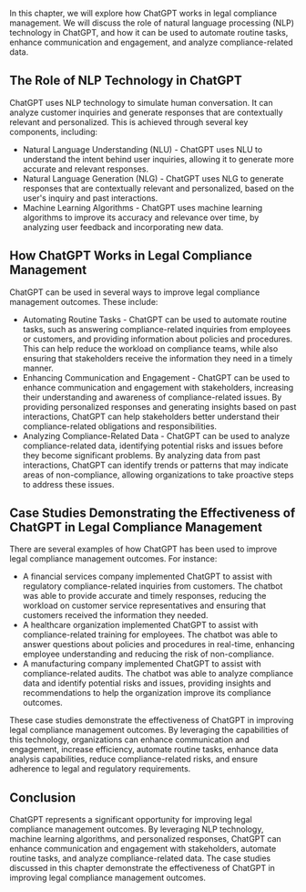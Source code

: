 

In this chapter, we will explore how ChatGPT works in legal compliance management. We will discuss the role of natural language processing (NLP) technology in ChatGPT, and how it can be used to automate routine tasks, enhance communication and engagement, and analyze compliance-related data.

The Role of NLP Technology in ChatGPT
-------------------------------------

ChatGPT uses NLP technology to simulate human conversation. It can analyze customer inquiries and generate responses that are contextually relevant and personalized. This is achieved through several key components, including:

* Natural Language Understanding (NLU) - ChatGPT uses NLU to understand the intent behind user inquiries, allowing it to generate more accurate and relevant responses.
* Natural Language Generation (NLG) - ChatGPT uses NLG to generate responses that are contextually relevant and personalized, based on the user's inquiry and past interactions.
* Machine Learning Algorithms - ChatGPT uses machine learning algorithms to improve its accuracy and relevance over time, by analyzing user feedback and incorporating new data.

How ChatGPT Works in Legal Compliance Management
------------------------------------------------

ChatGPT can be used in several ways to improve legal compliance management outcomes. These include:

* Automating Routine Tasks - ChatGPT can be used to automate routine tasks, such as answering compliance-related inquiries from employees or customers, and providing information about policies and procedures. This can help reduce the workload on compliance teams, while also ensuring that stakeholders receive the information they need in a timely manner.
* Enhancing Communication and Engagement - ChatGPT can be used to enhance communication and engagement with stakeholders, increasing their understanding and awareness of compliance-related issues. By providing personalized responses and generating insights based on past interactions, ChatGPT can help stakeholders better understand their compliance-related obligations and responsibilities.
* Analyzing Compliance-Related Data - ChatGPT can be used to analyze compliance-related data, identifying potential risks and issues before they become significant problems. By analyzing data from past interactions, ChatGPT can identify trends or patterns that may indicate areas of non-compliance, allowing organizations to take proactive steps to address these issues.

Case Studies Demonstrating the Effectiveness of ChatGPT in Legal Compliance Management
--------------------------------------------------------------------------------------

There are several examples of how ChatGPT has been used to improve legal compliance management outcomes. For instance:

* A financial services company implemented ChatGPT to assist with regulatory compliance-related inquiries from customers. The chatbot was able to provide accurate and timely responses, reducing the workload on customer service representatives and ensuring that customers received the information they needed.
* A healthcare organization implemented ChatGPT to assist with compliance-related training for employees. The chatbot was able to answer questions about policies and procedures in real-time, enhancing employee understanding and reducing the risk of non-compliance.
* A manufacturing company implemented ChatGPT to assist with compliance-related audits. The chatbot was able to analyze compliance data and identify potential risks and issues, providing insights and recommendations to help the organization improve its compliance outcomes.

These case studies demonstrate the effectiveness of ChatGPT in improving legal compliance management outcomes. By leveraging the capabilities of this technology, organizations can enhance communication and engagement, increase efficiency, automate routine tasks, enhance data analysis capabilities, reduce compliance-related risks, and ensure adherence to legal and regulatory requirements.

Conclusion
----------

ChatGPT represents a significant opportunity for improving legal compliance management outcomes. By leveraging NLP technology, machine learning algorithms, and personalized responses, ChatGPT can enhance communication and engagement with stakeholders, automate routine tasks, and analyze compliance-related data. The case studies discussed in this chapter demonstrate the effectiveness of ChatGPT in improving legal compliance management outcomes.
